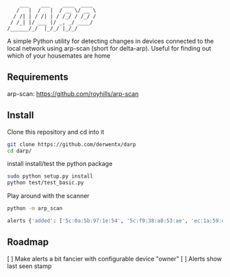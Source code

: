 ```
    ___    ___    ____  ____
   /   |  /   |  / __ \/ __ \
  / /| | / /| | / /_/ / /_/ /
 / /_| |/ ___ |/ _, _/ ____/
/______/_/  |_/_/ |_/_/      
```

A simple Python utility for detecting changes in devices connected to the local network using arp-scan (short for delta-arp).
Useful for finding out which of your housemates are home

Requirements
----

arp-scan: https://github.com/royhills/arp-scan

Install
----

Clone this repository and cd into it

```bash
git clone https://github.com/derwentx/darp
cd darp/

```

install install/test the python package

```bash
sudo python setup.py install
python test/test_basic.py
```

Play around with the scanner

```bash
python -m arp_scan
```
```python
alerts {'added': ['5c:0a:5b:97:1e:54', '5c:f9:38:a8:53:ae', 'ec:1a:59:ca:9b:a1', 'd8:50:e6:31:c8:70', 'ec:1a:59:ca:9b:a1']}
```

Roadmap
----

[ ] Make alerts a bit fancier with configurable device "owner"
[ ] Alerts show last seen stamp
